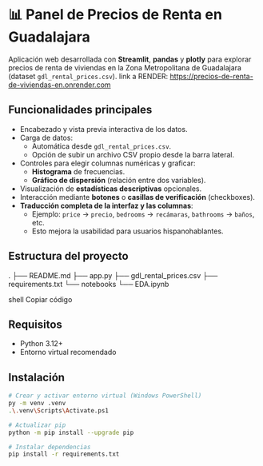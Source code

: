 # 📊 Panel de Precios de Renta en Guadalajara

Aplicación web desarrollada con **Streamlit**, **pandas** y **plotly** para explorar precios de renta de viviendas en la Zona Metropolitana de Guadalajara (dataset `gdl_rental_prices.csv`).
link a RENDER: https://precios-de-renta-de-viviendas-en.onrender.com

## Funcionalidades principales

- Encabezado y vista previa interactiva de los datos.
- Carga de datos:
  - Automática desde `gdl_rental_prices.csv`.
  - Opción de subir un archivo CSV propio desde la barra lateral.
- Controles para elegir columnas numéricas y graficar:
  - **Histograma** de frecuencias.
  - **Gráfico de dispersión** (relación entre dos variables).
- Visualización de **estadísticas descriptivas** opcionales.
- Interacción mediante **botones** o **casillas de verificación** (checkboxes).
- **Traducción completa de la interfaz y las columnas**:  
  - Ejemplo: `price` → `precio`, `bedrooms` → `recámaras`, `bathrooms` → `baños`, etc.  
  - Esto mejora la usabilidad para usuarios hispanohablantes.

## Estructura del proyecto

.
├── README.md
├── app.py
├── gdl_rental_prices.csv
├── requirements.txt
└── notebooks
└── EDA.ipynb

shell
Copiar código

## Requisitos

- Python 3.12+
- Entorno virtual recomendado

## Instalación

```bash
# Crear y activar entorno virtual (Windows PowerShell)
py -m venv .venv
.\.venv\Scripts\Activate.ps1

# Actualizar pip
python -m pip install --upgrade pip

# Instalar dependencias
pip install -r requirements.txt
